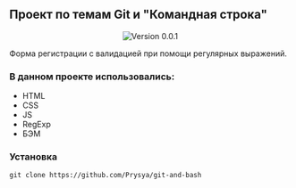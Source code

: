 ## Проект по темам Git и "Командная строка"

<p align="center">
    <img alt="Version 0.0.1" src="https://img.shields.io/badge/Version-0.0.1-blue.svg" />
</p>

Форма регистрации с валидацией при помощи регулярных выражений.

### В данном проекте использовались:

* HTML
* СSS
* JS
* RegExp
* БЭМ

### Установка
    
    git clone https://github.com/Prysya/git-and-bash
